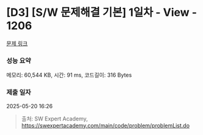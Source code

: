 # [D3] [S/W 문제해결 기본] 1일차 - View - 1206 

[문제 링크](https://swexpertacademy.com/main/code/problem/problemDetail.do?contestProbId=AV134DPqAA8CFAYh) 

### 성능 요약

메모리: 60,544 KB, 시간: 91 ms, 코드길이: 316 Bytes

### 제출 일자

2025-05-20 16:26



> 출처: SW Expert Academy, https://swexpertacademy.com/main/code/problem/problemList.do